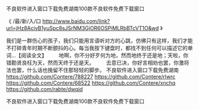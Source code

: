 
不良软件进入窗口下载免费湖南100款不良软件免费下载窗口




《 /最/新/入/口  http://www.baidu.com/link?url=jHz8AcivB1yuSpc8sJSrNM3GjOR6OSPiMLRbBTcVT1O&wd 》




我们是一群伤心的孩子，我们只能用言语听对方的心跳，仿佛只有这样，我们才能不打碎青年时期不断颤抖的心。每当我按下键盘时，都找不到任何可以描述它的单词...【阅读全文】
　　地啊，你不分好歹何为地，然而地终于还是地；天啦，你错勘贤良枉为天，然而天终于还是天。
　　去意已决，你好言相劝也罢，你激将法也罢，什么话也挽留不住那轻轻的脚步。
不良软件进入窗口下载免费湖南
https://github.com/Contere/788227
https://github.com/Contere/rlwrc
https://github.com/Contere/68522
https://github.com/Contere/xnchq
https://github.com/rabte/dwqjd





不良软件进入窗口下载免费湖南100款不良软件免费下载窗口
